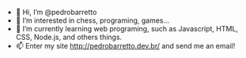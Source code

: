 - 👋 Hi, I’m @pedrobarretto
- 👀 I’m interested in chess, programing, games... 
- 🌱 I’m currently learning web programing, such as Javascript, HTML, CSS, Node.js, and others things.
- 📫 Enter my site http://pedrobarretto.dev.br/ and send me an email!

<!---
pedrobarretto/pedrobarretto is a ✨ special ✨ repository because its `README.md` (this file) appears on your GitHub profile.
You can click the Preview link to take a look at your changes.
--->
